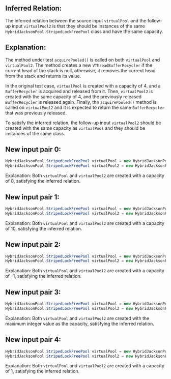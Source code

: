 ## Inferred Relation:
The inferred relation between the source input `virtualPool` and the follow-up input `virtualPool2` is that they should be instances of the same `HybridJacksonPool.StripedLockFreePool` class and have the same capacity.

## Explanation:
The method under test `acquirePooled()` is called on both `virtualPool` and `virtualPool2`. The method creates a new `VThreadBufferRecycler` if the current head of the stack is null, otherwise, it removes the current head from the stack and returns its value.

In the original test case, `virtualPool` is created with a capacity of 4, and a `BufferRecycler` is acquired and released from it. Then, `virtualPool2` is created with the same capacity of 4, and the previously released `BufferRecycler` is released again. Finally, the `acquirePooled()` method is called on `virtualPool2` and it is expected to return the same `BufferRecycler` that was previously released.

To satisfy the inferred relation, the follow-up input `virtualPool2` should be created with the same capacity as `virtualPool` and they should be instances of the same class.

## New input pair 0:
```java
HybridJacksonPool.StripedLockFreePool virtualPool = new HybridJacksonPool.StripedLockFreePool(0);
HybridJacksonPool.StripedLockFreePool virtualPool2 = new HybridJacksonPool.StripedLockFreePool(0);
```
Explanation: Both `virtualPool` and `virtualPool2` are created with a capacity of 0, satisfying the inferred relation.

## New input pair 1:
```java
HybridJacksonPool.StripedLockFreePool virtualPool = new HybridJacksonPool.StripedLockFreePool(10);
HybridJacksonPool.StripedLockFreePool virtualPool2 = new HybridJacksonPool.StripedLockFreePool(10);
```
Explanation: Both `virtualPool` and `virtualPool2` are created with a capacity of 10, satisfying the inferred relation.

## New input pair 2:
```java
HybridJacksonPool.StripedLockFreePool virtualPool = new HybridJacksonPool.StripedLockFreePool(-1);
HybridJacksonPool.StripedLockFreePool virtualPool2 = new HybridJacksonPool.StripedLockFreePool(-1);
```
Explanation: Both `virtualPool` and `virtualPool2` are created with a capacity of -1, satisfying the inferred relation.

## New input pair 3:
```java
HybridJacksonPool.StripedLockFreePool virtualPool = new HybridJacksonPool.StripedLockFreePool(Integer.MAX_VALUE);
HybridJacksonPool.StripedLockFreePool virtualPool2 = new HybridJacksonPool.StripedLockFreePool(Integer.MAX_VALUE);
```
Explanation: Both `virtualPool` and `virtualPool2` are created with the maximum integer value as the capacity, satisfying the inferred relation.

## New input pair 4:
```java
HybridJacksonPool.StripedLockFreePool virtualPool = new HybridJacksonPool.StripedLockFreePool(1);
HybridJacksonPool.StripedLockFreePool virtualPool2 = new HybridJacksonPool.StripedLockFreePool(1);
```
Explanation: Both `virtualPool` and `virtualPool2` are created with a capacity of 1, satisfying the inferred relation.